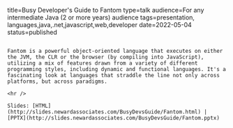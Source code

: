 title=Busy Developer's Guide to Fantom
type=talk
audience=For any intermediate Java (2 or more years) audience
tags=presentation, languages,java,.net,javascript,web,developer
date=2022-05-04
status=published
~~~~~~

Fantom is a powerful object-oriented language that executes on either the JVM, the CLR or the browser (by compiling into JavaScript), utilizing a mix of features drawn from a variety of different programming styles, including dynamic and functional languages. It's a fascinating look at languages that straddle the line not only across platforms, but across paradigms.
    
<hr />

Slides: [HTML](http://slides.newardassociates.com/BusyDevsGuide/Fantom.html) | [PPTX](http://slides.newardassociates.com/BusyDevsGuide/Fantom.pptx)
